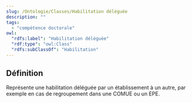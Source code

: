 ```yaml
---
slug: /Ontologie/Classes/Habilitation déléguée
description: ""
tags:
  - "compétence doctorale"
owl:
  "rdfs:label": "Habilitation déléguée"
  "rdf:type": "owl:Class"
  "rdfs:subClassOf": "Habilitation"
---
```


<OntologyTable frontMatter={frontMatter}/>

## Définition

Représente une habilitation déléguée par un établissement à un autre, par exemple en cas de regroupement dans une COMUE ou un EPE.
